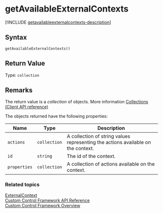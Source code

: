 # getAvailableExternalContexts

[!INCLUDE [getavailableexternalcontexts-description](includes/getavailableexternalcontexts-description.md)]

## Syntax

`getAvailableExternalContexts()`


## Return Value

Type: `collection`

## Remarks

The return value is a *collection* of objects. More information [Collections (Client API reference)](../../../clientapi/reference/collections.md)

The objects returned have the following properties:

<!-- ExternalContextDescriptor -->

|Name|Type|Description|
|----|----|-----------|
|`actions`|`collection`| A collection of string values representing the actions available on the context. |
|`id`|`string`|The id of the context.|
|`properties`|`collection`|A collection of actions available on the context.|

### Related topics

[ExternalContext](../externalcontext.md)<br />
[Custom Control Framework API Reference](../index.md)<br />
[Custom Control Framework Overview](../../custom-control-framework-overview.md)<br />